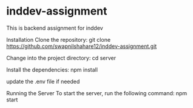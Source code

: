 # inddev-assignment
This is backend assignment for inddev



Installation
Clone the repository:
git clone https://github.com/swapnilshahare12/inddev-assignment.git

Change into the project directory:
cd server

Install the dependencies:
npm install

update the .env file if needed

Running the Server
To start the server, run the following command:
npm start
